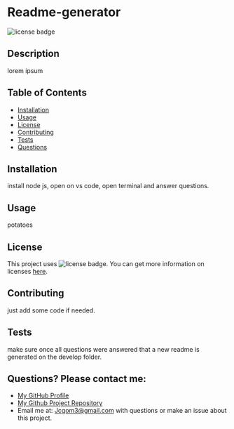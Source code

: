 # Readme-generator
  ![license badge](https://img.shields.io/badge/license-MIT-brightgreen)
  ## Description
  lorem ipsum
  ## Table of Contents
  * [Installation](#installation)
  * [Usage](#usage)
  * [License](#license)
  * [Contributing](#contributing)
  * [Tests](#tests)
  * [Questions](#questions)
  ## Installation
  install node js, open on vs code, open terminal and answer questions.
  ## Usage
  potatoes
  ## License
  This project uses ![license badge](https://img.shields.io/badge/license-MIT-brightgreen). You can get more information on licenses [here](https://choosealicense.com/).
  ## Contributing
  just add some code if needed.
  ## Tests
  make sure once all questions were answered that a new readme is generated on the develop folder.
  ## Questions? Please contact me:
  * [My GitHub Profile](https://github.com/Jcgom3)
  * [My Github Project Repository](https://jcgom3.github.io/Challenge-9-Node.js)
  * Email me at: [Jcgom3@gmail.com](mailto:Jcgom3@gmail.com) with questions or make an issue about this project.
